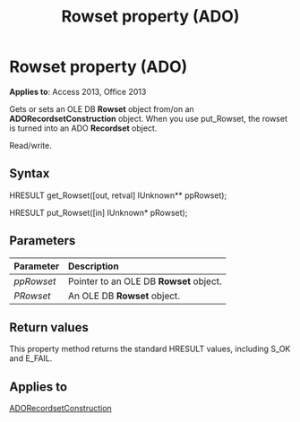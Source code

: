 ﻿---
title: Rowset property (ADO)
TOCTitle: Rowset property (ADO)
ms:assetid: 1a1cb3ef-8f3c-30c1-3eb0-8618fdcacd53
ms:mtpsurl: https://msdn.microsoft.com/library/JJ248946(v=office.15)
ms:contentKeyID: 48543515
ms.date: 09/18/2015
mtps_version: v=office.15
---

# Rowset property (ADO)

**Applies to**: Access 2013, Office 2013

Gets or sets an OLE DB **Rowset** object from/on an **ADORecordsetConstruction** object. When you use put\_Rowset, the rowset is turned into an ADO **Recordset** object.

Read/write.

## Syntax

HRESULT get\_Rowset(\[out, retval\] IUnknown\*\* ppRowset);

HRESULT put\_Rowset(\[in\] IUnknown\* pRowset);

## Parameters

|Parameter|Description|
|:--------|:----------|
|*ppRowset* |Pointer to an OLE DB **Rowset** object.|
|*PRowset* |An OLE DB **Rowset** object.|

## Return values

This property method returns the standard HRESULT values, including S\_OK and E\_FAIL.

## Applies to

[ADORecordsetConstruction](adorecordsetconstruction-interface-ado.md)

